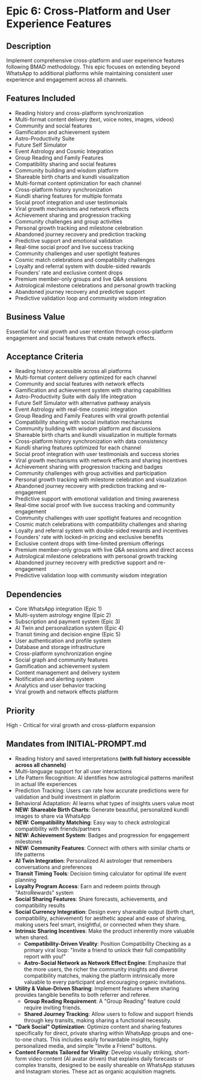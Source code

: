 # Epic 6: Cross-Platform and User Experience Features

## Description
Implement comprehensive cross-platform and user experience features following BMAD methodology. This epic focuses on extending beyond WhatsApp to additional platforms while maintaining consistent user experience and engagement across all channels.

## Features Included
- Reading history and cross-platform synchronization
- Multi-format content delivery (text, voice notes, images, videos)
- Community and social features
- Gamification and achievement system
- Astro-Productivity Suite
- Future Self Simulator
- Event Astrology and Cosmic Integration
- Group Reading and Family Features
- Compatibility sharing and social features
- Community building and wisdom platform
- Shareable birth charts and kundli visualization
- Multi-format content optimization for each channel
- Cross-platform history synchronization
- Kundli sharing features for multiple formats
- Social proof integration and user testimonials
- Viral growth mechanisms and network effects
- Achievement sharing and progression tracking
- Community challenges and group activities
- Personal growth tracking and milestone celebration
- Abandoned journey recovery and prediction tracking
- Predictive support and emotional validation
- Real-time social proof and live success tracking
- Community challenges and user spotlight features
- Cosmic match celebrations and compatibility challenges
- Loyalty and referral system with double-sided rewards
- Founders' rate and exclusive content drops
- Premium member-only groups and live Q&A sessions
- Astrological milestone celebrations and personal growth tracking
- Abandoned journey recovery and predictive support
- Predictive validation loop and community wisdom integration

## Business Value
Essential for viral growth and user retention through cross-platform engagement and social features that create network effects.

## Acceptance Criteria
- Reading history accessible across all platforms
- Multi-format content delivery optimized for each channel
- Community and social features with network effects
- Gamification and achievement system with sharing capabilities
- Astro-Productivity Suite with daily life integration
- Future Self Simulator with alternative pathway analysis
- Event Astrology with real-time cosmic integration
- Group Reading and Family Features with viral growth potential
- Compatibility sharing with social invitation mechanisms
- Community building with wisdom platform and discussions
- Shareable birth charts and kundli visualization in multiple formats
- Cross-platform history synchronization with data consistency
- Kundli sharing features optimized for each channel
- Social proof integration with user testimonials and success stories
- Viral growth mechanisms with network effects and sharing incentives
- Achievement sharing with progression tracking and badges
- Community challenges with group activities and participation
- Personal growth tracking with milestone celebration and visualization
- Abandoned journey recovery with prediction tracking and re-engagement
- Predictive support with emotional validation and timing awareness
- Real-time social proof with live success tracking and community engagement
- Community challenges with user spotlight features and recognition
- Cosmic match celebrations with compatibility challenges and sharing
- Loyalty and referral system with double-sided rewards and incentives
- Founders' rate with locked-in pricing and exclusive benefits
- Exclusive content drops with time-limited premium offerings
- Premium member-only groups with live Q&A sessions and direct access
- Astrological milestone celebrations with personal growth tracking
- Abandoned journey recovery with predictive support and re-engagement
- Predictive validation loop with community wisdom integration

## Dependencies
- Core WhatsApp integration (Epic 1)
- Multi-system astrology engine (Epic 2)
- Subscription and payment system (Epic 3)
- AI Twin and personalization system (Epic 4)
- Transit timing and decision engine (Epic 5)
- User authentication and profile system
- Database and storage infrastructure
- Cross-platform synchronization engine
- Social graph and community features
- Gamification and achievement system
- Content management and delivery system
- Notification and alerting system
- Analytics and user behavior tracking
- Viral growth and network effects platform

## Priority
High - Critical for viral growth and cross-platform expansion

## Mandates from INITIAL-PROMPT.md
- Reading history and saved interpretations **(with full history accessible across all channels)**
- Multi-language support for all user interactions
- Life Pattern Recognition: AI identifies how astrological patterns manifest in actual life experiences
- Prediction Tracking: Users can rate how accurate predictions were for validation and build investment in platform
- Behavioral Adaptation: AI learns what types of insights users value most
- **NEW: Shareable Birth Charts**: Generate beautiful, personalized kundli images to share via WhatsApp
- **NEW: Compatibility Matching**: Easy way to check astrological compatibility with friends/partners
- **NEW: Achievement System**: Badges and progression for engagement milestones
- **NEW: Community Features**: Connect with others with similar charts or life patterns
- **AI Twin Integration**: Personalized AI astrologer that remembers conversations and preferences
- **Transit Timing Tools**: Decision timing calculator for optimal life event planning
- **Loyalty Program Access**: Earn and redeem points through "AstroRewards" system
- **Social Sharing Features**: Share forecasts, achievements, and compatibility results
- **Social Currency Integration**: Design every shareable output (birth chart, compatibility, achievement) for aesthetic appeal and ease of sharing, making users feel smart, insightful, or connected when they share.
- **Intrinsic Sharing Incentives**: Make the product inherently more valuable when shared.
    - **Compatibility-Driven Virality**: Position Compatibility Checking as a primary viral loop: "Invite a friend to unlock their full compatibility report with you!"
    - **Astro-Social Network as Network Effect Engine**: Emphasize that the more users, the richer the community insights and diverse compatibility matches, making the platform intrinsically more valuable to every participant and encouraging organic invitations.
- **Utility & Value-Driven Sharing**: Implement features where sharing provides tangible benefits to both referrer and referee.
    - **Group Reading Requirement**: A "Group Reading" feature could require inviting friends.
    - **Shared Journey Tracking**: Allow users to follow and support friends through key transits, making sharing a functional necessity.
- **"Dark Social" Optimization**: Optimize content and sharing features specifically for direct, private sharing within WhatsApp groups and one-to-one chats. This includes easily forwardable insights, highly personalized media, and simple "Invite a Friend" buttons.
- **Content Formats Tailored for Virality**: Develop visually striking, short-form video content (AI avatar driven) that explains daily forecasts or complex transits, designed to be easily shareable on WhatsApp statuses and Instagram stories. These act as organic acquisition magnets.